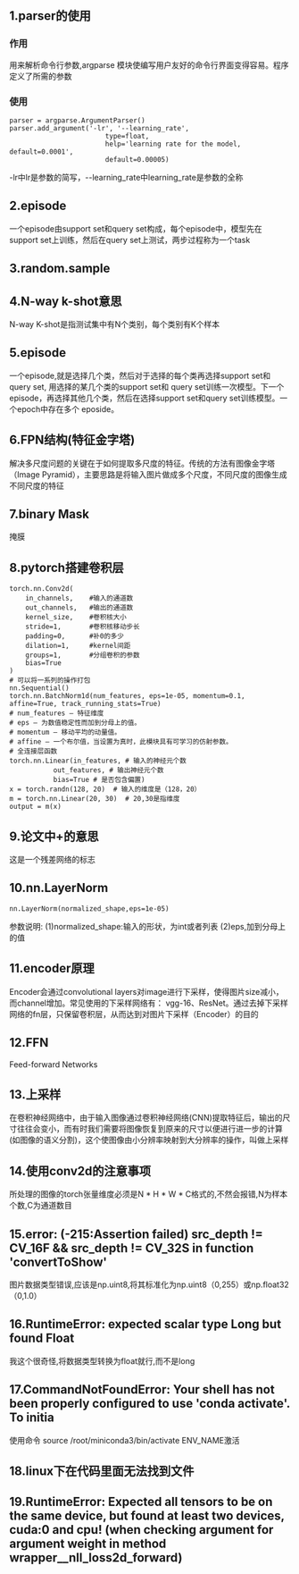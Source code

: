 ## 1.parser的使用
### 作用
用来解析命令行参数,argparse 模块使编写用户友好的命令行界面变得容易。程序定义了所需的参数
### 使用
```
parser = argparse.ArgumentParser()
parser.add_argument('-lr', '--learning_rate',
                        type=float,
                        help='learning rate for the model, default=0.0001',
                        default=0.00005)
```
-lr中lr是参数的简写，--learning_rate中learning_rate是参数的全称
## 2.episode
一个episode由support set和query set构成，每个episode中，模型先在support set上训练，然后在query set上测试，两步过程称为一个task

## 3.random.sample
## 4.N-way k-shot意思
N-way K-shot是指测试集中有N个类别，每个类别有K个样本
## 5.episode
一个episode,就是选择几个类，然后对于选择的每个类再选择support set和query set, 用选择的某几个类的support set和
query set训练一次模型。下一个episode，再选择其他几个类，然后在选择support set和query set训练模型。一个epoch中存在多个
eposide。
## 6.FPN结构(特征金字塔)
解决多尺度问题的关键在于如何提取多尺度的特征。传统的方法有图像金字塔（Image Pyramid），主要思路是将输入图片做成多个尺度，不同尺度的图像生成不同尺度的特征
## 7.binary Mask
掩膜
## 8.pytorch搭建卷积层
```
torch.nn.Conv2d(
    in_channels,    #输入的通道数
    out_channels,   #输出的通道数
    kernel_size,    #卷积核大小
    stride=1,       #卷积核移动步长
    padding=0,      #补0的多少
    dilation=1,     #kernel间距
    groups=1,       #分组卷积的参数
    bias=True    
)
# 可以将一系列的操作打包
nn.Sequential()
torch.nn.BatchNorm1d(num_features, eps=1e-05, momentum=0.1, affine=True, track_running_stats=True)
# num_features – 特征维度
# eps – 为数值稳定性而加到分母上的值。
# momentum – 移动平均的动量值。
# affine – 一个布尔值，当设置为真时，此模块具有可学习的仿射参数。
# 全连接层函数
torch.nn.Linear(in_features, # 输入的神经元个数
           out_features, # 输出神经元个数
           bias=True # 是否包含偏置)
x = torch.randn(128, 20)  # 输入的维度是（128，20）
m = torch.nn.Linear(20, 30)  # 20,30是指维度
output = m(x)
```
## 9.论文中+的意思
这是一个残差网络的标志
## 10.nn.LayerNorm
```
nn.LayerNorm(normalized_shape,eps=1e-05)

```
参数说明:
(1)normalized_shape:输入的形状，为int或者列表
(2)eps,加到分母上的值
## 11.encoder原理
Encoder会通过convolutional layers对image进行下采样，使得图片size减小，而channel增加。常见使用的下采样网络有：
vgg-16、ResNet。通过去掉下采样网络的fn层，只保留卷积层，从而达到对图片下采样（Encoder）的目的
## 12.FFN
 Feed-forward Networks
## 13.上采样
在卷积神经网络中，由于输入图像通过卷积神经网络(CNN)提取特征后，输出的尺寸往往会变小，而有时我们需要将图像恢复到原来的尺寸以便进行进一步的计算(如图像的语义分割)，这个使图像由小分辨率映射到大分辨率的操作，叫做上采样
## 14.使用conv2d的注意事项
所处理的图像的torch张量维度必须是N * H * W * C格式的,不然会报错,N为样本个数,C为通道数目
## 15.error: (-215:Assertion failed) src_depth != CV_16F && src_depth != CV_32S in function 'convertToShow'
图片数据类型错误,应该是np.uint8,将其标准化为np.uint8（0,255）或np.float32（0,1.0）
## 16.RuntimeError: expected scalar type Long but found Float
我这个很奇怪,将数据类型转换为float就行,而不是long
## 17.CommandNotFoundError: Your shell has not been properly configured to use 'conda activate'. To initia
使用命令 source /root/miniconda3/bin/activate ENV_NAME激活
## 18.linux下在代码里面无法找到文件
## 19.RuntimeError: Expected all tensors to be on the same device, but found at least two devices, cuda:0 and cpu! (when checking argument for argument weight in method wrapper__nll_loss2d_forward)
